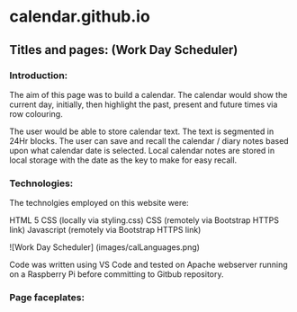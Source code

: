 # calendar.github.io

## Titles and pages: (Work Day Scheduler)

### Introduction:

The aim of this page was to build a calendar. The calendar would show the current day, initially, then highlight the past, present and future times via row colouring.

The user would be able to store calendar text. The text is segmented in 24Hr blocks. The user can save and recall the calendar / diary notes based upon what calendar date is selected. Local calendar notes are stored in local storage with the date as the key to make for easy recall.

### Technologies:

The technolgies employed on this website were:

HTML 5 CSS (locally via styling.css) CSS (remotely via Bootstrap HTTPS link) Javascript (remotely via Bootstrap HTTPS link)

![Work Day Scheduler] (images/calLanguages.png)

Code was written using VS Code and tested on Apache webserver running on a Raspberry Pi before committing to Gitbub repository.

### Page faceplates:
